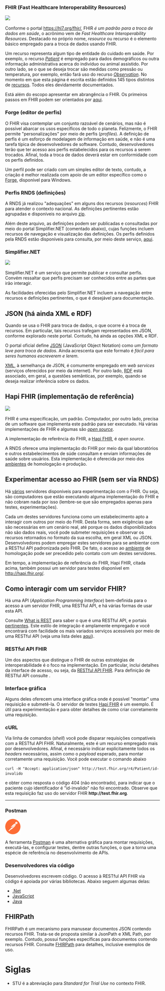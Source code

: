 ### FHIR (Fast Healthcare Interoperability Resources)

[<img src="https://www.hl7.org/fhir/assets/images/fhir-logo-www.png" width="100">](https://www.hl7.org/fhir/)

Conforme o portal https://hl7.org/fhir/, FHIR _é um padrão para a troca de dados em saúde_, o acrônimo vem de _Fast Healthcare Interoperability Resources_. Destacado no próprio nome, _resource_ ou recurso é o elemento básico empregado para a troca de dados usando FHIR.

Um recurso representa algum tipo de entidade do cuidado em saúde. Por exemplo, o recurso [_Patient_](https://www.hl7.org/fhir/patient.html) é empregado para dados demográficos ou outra informação administrativa acerca do indivíduo ou animal assistido. Por outro lado, se o que se deseja trocar são medidas como pressão ou temperatura, por exemplo, então fará uso do recurso [_Observation_](https://www.hl7.org/fhir/observation.html). No momento em que esta página é escrita estão definidos 145 tipos distintos de [recursos](https://www.hl7.org/fhir/resourcelist.html). Todos eles devidamente documentados.

Está além do escopo apresentar em abrangência o FHIR. Os primeiros passos em FHIR podem ser orientados por [aqui](https://blog.heliossoftware.com/fhir-training-the-early-steps-of-mastering-hl7-fhir-997d8dfa1320).

### Forge (editor de perfis)

O FHIR visa contemplar um conjunto razoável de cenários, mas não é possível abarcar os usos específicos de todo o planeta.
Felizmente, o FHIR permite "personalizações" por meio de perfis (_profiles_).
A definição de perfis é um esforço de modelagem de informação em saúde, e não é uma tarefa típica de desenvolvedores de software. Contudo,
desenvolvedores terão que ter acesso aos perfis estabelecidos para os recursos a serem trocados. Afinal, toda a troca de
dados deverá estar em conformidade com os perfis definidos.

Um perfil pode ser criado com um simples editor de texto, contudo,
a criação é melhor realizada com apoio de um editor específico como o
[Forge](https://simplifier.net/forge), disponível para Windows.

### Perfis RNDS (definições)

A RNDS já realizou "adequações" em alguns dos recursos (_resources_) FHIR para atender o contexto nacional. As definições pertinentes estão
agrupadas e disponíveis no arquivo [zip](http://mobileapps.saude.gov.br/portal-servicos/files/f3bd659c8c8ae3ee966e575fde27eb58/9c3445f12823fd4c4f66e107617fc131_inp88qqqi.zip).

Além deste arquivo, as definições
podem ser publicadas e consultadas por meio do portal Simplifier.NET (comentado abaixo), cujas funções incluem recursos de
navegação e visualização das definições. Os perfis definidos pela RNDS estão disponíveis para consulta, por meio deste serviço, [aqui](https://simplifier.net/RedeNacionaldeDadosemSade).

### Simplifier.NET

[<img src="https://simplifier.net/images/simplifier-logo.png" width="150">](https://simplifier.net)

Simplifier.NET é um serviço que permite
publicar e consultar perfis. Convém ressaltar que perfis precisam ser conhecidos entre as partes que irão interagir.

As facilidades oferecidas pelo Simplifier.NET incluem a navegação entre recursos e definições pertinentes, o que é desejável para
documentação.

## JSON (há ainda XML e RDF)

Quando se usa o FHIR para troca de dados, o que ocorre é a troca de recursos. Em particular, tais recursos trafegam representados em JSON, conforme explorado neste portal. Contudo, há ainda as opções XML e RDF.

O portal oficial define [JSON](https://www.json.org/json-en.html) (JavaScript Object Notation) como _um formato leve para troca de dados_. Ainda acrescenta que este formato é _fácil para seres humanos escreverem e lerem_.

[XML](https://en.wikipedia.org/wiki/XML), à semelhança de JSON, é comumente empregado em _web services_ (serviços oferecidos por meio da internet). Por outro lado, [RDF](https://www.hl7.org/fhir/rdf.html) está associado, em geral, a questões semânticas, por exemplo, quando se deseja realizar inferência sobre os dados.

## Hapi FHIR (implementação de referência)

[<img src="https://hapifhir.io/hapi-fhir/images/logos/raccoon-forwards.png" width="50">](https://hapifhir.io)

FHIR é uma especificação, um padrão. Computador, por outro lado, precisa de um software que implementa este padrão para ser executado. Há várias implementações de FHIR e algumas são [_open source_](https://wiki.hl7.org/Open_Source_FHIR_implementations).

A implementação de referência do FHIR, a [Hapi FHIR](https://hapifhir.io), é _open source_.<br>

A RNDS oferece uma implementação do FHIR por meio da qual laboratórios e outros estabelecimentos de súde consultam e enviam informações de saúde sobre usuários. Esta implementação é oferecida por meio dos [ambientes](./ambientes.md) de homologação e produção.

## Experimentar acesso ao FHIR (sem ser via RNDS)

Há [vários](https://wiki.hl7.org/Publicly_Available_FHIR_Servers_for_testing) servidores disponíveis para experimentação com o FHIR. Ou seja, são computadores que estão executando alguma implementação do FHIR e não cobram nada por isso (lembre-se que são empregados apenas para testes, experimentações).

Cada um destes servidores funciona como um estabelecimento apto a interagir com outros por meio do FHIR. Desta forma, sem exigências que são necessárias em um cenário real, até porque os dados disponibilizados não são dados reais, você pode submeter requisições e observar os recursos retornados no formato da sua escolha, em geral XML ou JSON.
Desenvolvedores podem empregar estes servidores para se ambientar com a RESTful API padronizada pelo FHIR. De fato, o acesso ao [ambiente](./ambientes.md) de homologação pode ser precedido pelo contato
com um destes servidores.

Em tempo, a implementação de referência do FHIR, Hapi FHIR, citada acima, também possui um servidor para testes disponível em http://hapi.fhir.org/.

## Como interagir com um servidor FHIR?

Há uma API (_Application Programming Interface_) bem-definida para o acesso
a um servidor FHIR, uma RESTful API, e há várias formas de usar esta API.

Consulte [What is REST](https://restfulapi.net/) para saber o que é uma RESTful API, e portais [pertinentes](https://github.com/Kikobeats/awesome-api). Este estilo de integração é amplamente empregado e você encontrará com facilidade os mais variados serviços acessíveis
por meio de uma RESTful API (veja uma lista deles [aqui](https://medium.com/better-programming/a-curated-list-of-100-cool-and-fun-public-apis-to-inspire-your-next-project-7600ce3e9b3)).

### RESTful API FHIR

Um dos aspectos que distingue o FHIR de outras estratégias de interoperabilidade é o foco na implementação. Em particular, inclui detalhes da interface de acesso,
ou seja, da [RESTful API FHIR](http://hl7.org/fhir/http.html). Para definição de
RESTful API consulte .

### Interface gráfica

Alguns deles oferecem uma interface gráfica onde é possível "montar" uma
requisição e submetê-la. O servidor de testes [Hapi FHIR](http://hapi.fhir.org/) é um exemplo. É útil para experimentação e para obter detalhes de como criar corretamente uma requisição.

### cURL

Via linha de comandos (_shell_) você pode disparar requisições compatíveis com a RESTful API FHIR. Naturalmente, este é um recurso empregado mais por desenvolvedores. Afinal, é necessário indicar explicitamente todos os _headers_ necessários, assim como o _payload_ esperado, para montar corretamente uma requisição. Você pode executar o comando abaixo

```
curl -H "Accept: application/json" http://test.fhir.org/r4/Patient/id-invalido
```

e obter como resposta o código 404 (não encontrado), para indicar que o paciente
cujo identificador é "id-invalido" não foi encontrado. Observe que esta requisição
faz uso do servidor FHIR **http<span>:</span>//test.fhir.org**.

<hr>

### Postman

[<img src="../media/postman.png" width="50px">](https://www.getpostman.com/downloads/)

A ferramenta [Postman](https://www.getpostman.com/downloads/) é uma alternativa
gráfica para montar requisições, executá-las, e configurar testes, dentre outras funções, o que a torna uma espécie de referência no desenvolvimento de APIs.

### Desenvolvedores via código

Desenvolvedores escrevem código. O acesso à RESTful API FHIR via código
é apoiada por várias bibliotecas. Abaixo seguem algumas delas:

- [.Net](http://ewoutkramer.github.io/fhir-net-api/client-setup.html)
- [JavaScript](https://github.com/smart-on-fhir/client-js)
- [Java](https://github.com/FirelyTeam/fhirstarters/tree/master/java/hapi-fhirstarters-client-skeleton)

## FHIRPath

FHIRPath é um mecanismo para manusear documentos JSON contendo recursos FHIR.
Trata-se de proposta similar à JsonPath e XML Path, por exemplo. Contudo,
possui funções específicas para documentos contendo recursos FHIR.
Consulte [FHIRPath](../tools/fhirpath) para detalhes, inclusive exemplos de uso.

# Siglas

- STU é a abreviação para _Standard for Trial Use_ no contexto FHIR.
